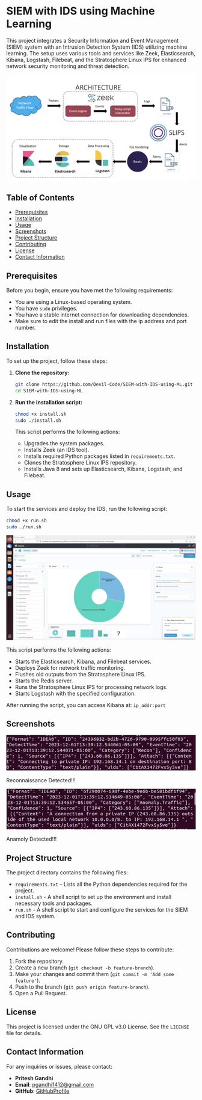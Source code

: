 # SIEM with IDS using Machine Learning

This project integrates a Security Information and Event Management (SIEM) system with an Intrusion Detection System (IDS) utilizing machine learning. The setup uses various tools and services like Zeek, Elasticsearch, Kibana, Logstash, Filebeat, and the Stratosphere Linux IPS for enhanced network security monitoring and threat detection.

![Alt Text](screenshots/architecture.png)

## Table of Contents

- [Prerequisites](#prerequisites)
- [Installation](#installation)
- [Usage](#usage)
- [Screenshots](#screenshots)
- [Project Structure](#project-structure)
- [Contributing](#contributing)
- [License](#license)
- [Contact Information](#contact-information)

## Prerequisites

Before you begin, ensure you have met the following requirements:

- You are using a Linux-based operating system.
- You have `sudo` privileges.
- You have a stable internet connection for downloading dependencies.
- Make sure to edit the install and run files with the ip address and port number.

## Installation

To set up the project, follow these steps:

1. **Clone the repository:**
   ```bash
   git clone https://github.com/Devil-Code/SIEM-with-IDS-using-ML.git
   cd SIEM-with-IDS-using-ML
   ```

2. **Run the installation script:**
   ```bash
   chmod +x install.sh
   sudo ./install.sh
   ```

   This script performs the following actions:
   - Upgrades the system packages.
   - Installs Zeek (an IDS tool).
   - Installs required Python packages listed in `requirements.txt`.
   - Clones the Stratosphere Linux IPS repository.
   - Installs Java 8 and sets up Elasticsearch, Kibana, Logstash, and Filebeat.

## Usage

To start the services and deploy the IDS, run the following script:

```bash
chmod +x run.sh
sudo ./run.sh
```
![Alt Text](screenshots/SIEM.png)

This script performs the following actions:
- Starts the Elasticsearch, Kibana, and Filebeat services.
- Deploys Zeek for network traffic monitoring.
- Flushes old outputs from the Stratosphere Linux IPS.
- Starts the Redis server.
- Runs the Stratosphere Linux IPS for processing network logs.
- Starts Logstash with the specified configuration.

After running the script, you can access Kibana at: `ip_addr:port`

## Screenshots

![Alt Text](screenshots/recon.JPG)

Reconnaissance Detected!!!

![Alt Text](./screenshots/anamoly.JPG)

Anamoly Detected!!!

## Project Structure

The project directory contains the following files:

- `requirements.txt` - Lists all the Python dependencies required for the project.
- `install.sh` - A shell script to set up the environment and install necessary tools and packages.
- `run.sh` - A shell script to start and configure the services for the SIEM and IDS system.

## Contributing

Contributions are welcome! Please follow these steps to contribute:

1. Fork the repository.
2. Create a new branch (`git checkout -b feature-branch`).
3. Make your changes and commit them (`git commit -m 'Add some feature'`).
4. Push to the branch (`git push origin feature-branch`).
5. Open a Pull Request.

## License

This project is licensed under the GNU GPL v3.0 License. See the `LICENSE` file for details.

## Contact Information

For any inquiries or issues, please contact:
- **Pritesh Gandhi**
- **Email**: pgandhi1412@gmail.com
- **GitHub**: [GitHubProfile](https://github.com/Devil-Code)
  
